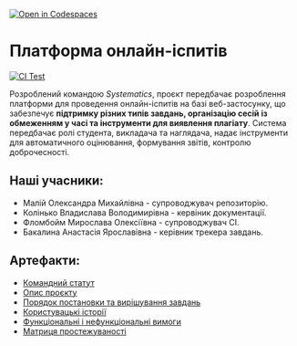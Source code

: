 [![Open in Codespaces](https://classroom.github.com/assets/launch-codespace-2972f46106e565e64193e422d61a12cf1da4916b45550586e14ef0a7c637dd04.svg)](https://classroom.github.com/open-in-codespaces?assignment_repo_id=20518032)

# Платформа онлайн-іспитів
[![CI Test](https://github.com/ukma-cs-ssdm-2025/team-systematics/actions/workflows/ci-test.yml/badge.svg)](https://github.com/ukma-cs-ssdm-2025/team-systematics/actions/workflows/ci-test.yml)

Розроблений командою _Systematics_, проєкт передбачає розроблення платформи для проведення онлайн-іспитів на базі веб-застосунку, що забезпечує __підтримку різних типів завдань, організацію сесій із обмеженням у часі та інструменти для виявлення плагіату__. Система передбачає ролі студента, викладача та наглядача, надає інструменти для автоматичного оцінювання, формування звітів, контролю доброчесності.

## Наші учасники:
- Малій Олександра Михайлівна - супроводжувач репозиторію.
- Колінько Владислава Володимирівна - кервіник документації.
- Фломбойм Мирослава Олексіївна - супроводжувач CI.
- Бакалина Анастасія Ярославівна - керівник трекера завдань.

## Артефакти:
- [Командний статут](/docs/requirements/TeamCharter.md)
- [Опис проєкту](/docs/requirements/Project-description.md)
- [Порядок постановки та вирішування завдань](/docs/requirements/ISSUE_WORKFLOW.md)
- [Користувацькі історії](/docs/requirements/user-stories.md)
- [Функціональні і нефункціональні вимоги](/docs/requirements/requirements.md)
- [Матриця простежуваності](/docs/requirements/rtm.md)